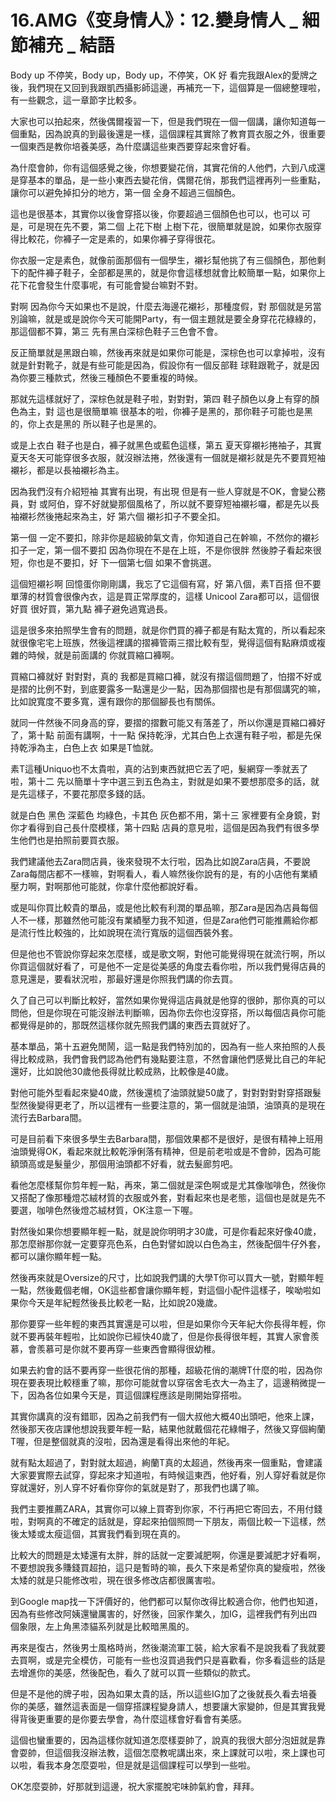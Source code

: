 # 16.AMG《变身情人》：12.變身情人 _ 細節補充 _ 結語

Body up 不停笑，Body up，Body up，不停笑，OK 好 看完我跟Alex的愛牌之後，我們現在又回到我跟凱西攝影師這邊，再補充一下，這個算是一個總整理啦，有一些觀念，這一章節字比較多。

大家也可以拍起來，然後偶爾複習一下，但是我們現在一個一個講，讓你知道每一個重點，因為說真的到最後還是一樣，這個課程其實除了教育買衣服之外，很重要一個東西是教你培養美感，為什麼講這些東西要穿起來會好看。

為什麼會帥，你有這個感覺之後，你想要變花俏，其實花俏的人他們，六到八成還是穿基本的單品，是一些小東西去變花俏，偶爾花俏，那我們這裡再列一些重點，讓你可以避免掉扣分的地方，第一個 全身不超過三個顏色。

這也是很基本，其實你以後會穿搭以後，你要超過三個顏色也可以，也可以 可是，可是現在先不要，第二個 上花下樹 上樹下花，很簡單就是說，如果你衣服穿得比較花，你褲子一定是素的，如果你褲子穿得很花。

你衣服一定是素色，就像前面那個有一個學生，襯衫幫他挑了有三個顏色，那他剩下的配件褲子鞋子，全部都是黑的，就是你會這樣想就會比較簡單一點，如果你上花下花會發生什麼事呢，有可能會變台嘛對不對。

對啊 因為你今天如果也不是說，什麼去海邊花襯衫，那種度假，對 那個就是另當別論嘛，就是或是說你今天可能開Party，有一個主題就是要全身穿花花綠綠的，那這個都不算，第三 先有黑白深棕色鞋子三色會不會。

反正簡單就是黑跟白嘛，然後再來就是如果你可能是，深棕色也可以拿掉啦，沒有 就是針對靴子，就是有些可能是因為，假設你有一個反部鞋 球鞋跟靴子，就是因為你要三種款式，然後三種顏色不要重複的時候。

那就先這樣就好了，深棕色就是鞋子啦，對對對，第四 鞋子顏色以身上有穿的顏色為主，對 這也是很簡單嘛 很基本的啦，你褲子是黑的，那你鞋子可能也是黑的，你上衣是黑的 所以鞋子也是黑的。

或是上衣白 鞋子也是白，褲子就黑色或藍色這樣，第五 夏天穿襯衫捲袖子，其實夏天冬天可能穿很多衣服，就沒辦法捲，然後還有一個就是襯衫就是先不要買短袖襯衫，都是以長袖襯衫為主。

因為我們沒有介紹短袖 其實有出現，有出現 但是有一些人穿就是不OK，會變公務員，對 或阿伯，穿不好就變那個風格了，所以就不要穿短袖襯衫囉，都是先以長袖襯衫然後捲起來為主，好 第六個 襯衫扣子不要全扣。

第一個 一定不要扣，除非你是超級帥氣文青，你知道自己在幹嘛，不然你的襯衫扣子一定，第一個不要扣 因為你現在不是在上班，不是你很胖 然後脖子看起來很短，你也是不要扣，好 下一個第七個 如果不會挑選。

這個短襯衫啊 回憶蛋你剛剛講，我忘了它這個有寫，好 第八個，素T百搭 但不要單薄的材質會很像內衣，這是買正常厚度的，這樣 Unicool Zara都可以，這個很好買 很好買，第九點 褲子避免過寬過長。

這是很多來拍照學生會有的問題，就是你們買的褲子都是有點太寬的，所以看起來就很像宅宅上班族，然後這裡講的摺褲管兩三摺比較有型，覺得這個有點麻煩或複雜的時候，就是前面講的 你就買縮口褲啊。

買縮口褲就好 對對對，真的 我都是買縮口褲，就沒有摺這個問題了，怕摺不好或是摺的比例不對，到底要露多一點還是少一點，因為那個摺也是有那個講究的嘛，比如說寬度不要多寬，還有跟你的那個腳長也有關係。

就同一件然後不同身高的穿，要摺的摺數可能又有落差了，所以你還是買縮口褲好了，第十點 前面有講啊，十一點 保持乾淨，尤其白色上衣還有鞋子啦，都是先保持乾淨為主，白色上衣 如果是T恤就。

素T這種Uniquo也不太貴啦，真的沾到東西就把它丟了吧，髮網穿一季就丟了啦，第十二 先以簡單十字中選三到五色為主，對就是如果不要想那麼多的話，就是先這樣子，不要花那麼多錢的話。

就是白色 黑色 深藍色 均綠色，卡其色 灰色都不用，第十三 家裡要有全身鏡，對你才看得到自己長什麼模樣，第十四點 店員的意見啦，這個是因為我們有很多學生他們也是拍照前要買衣服。

我們建議他去Zara問店員，後來發現不太行啦，因為比如說Zara店員，不要說Zara每間店都不一樣嘛，對啊看人，看人嘛然後你說有的是，有的小店他有業績壓力啊，對啊那他可能就，你拿什麼他都說好看。

或是叫你買比較貴的單品，或是他比較有利潤的單品嘛，那Zara是因為店員每個人不一樣，那雖然他可能沒有業績壓力我不知道，但是Zara他們可能推薦給你都是流行性比較強的，比如說現在流行寬版的這個西裝外套。

但是他也不管說你穿起來怎麼樣，或是歌文啊，對他可能覺得現在就流行啊，所以你買這個就好看了，可是他不一定是從美感的角度去看你啦，所以我們覺得店員的意見還是，要看狀況啦，那最好還是你照我們講的你去買。

久了自己可以判斷比較好，當然如果你覺得這店員就是他穿的很帥，那你真的可以問他，但是你現在可能沒辦法判斷嘛，因為你去你也沒穿搭，所以每個店員你可能都覺得是帥的，那既然這樣你就先照我們講的東西去買就好了。

基本單品，第十五避免閒鬧，這一點是我們特別加的，因為有一些人來拍照的人長得比較成熟，我們會我們認為他們有幾點要注意，不然會讓他們感覺比自己的年紀還好，比如說他30歲他長得就比較成熟，比較像是40歲。

對他可能外型看起來變40歲，然後還梳了油頭就變50歲了，對對對對對穿搭跟髮型然後變得更老了，所以這裡有一些要注意的，第一個就是油頭，油頭真的是現在流行去Barbara間。

可是目前看下來很多學生去Barbara間，那個效果都不是很好，是很有精神上班用油頭覺得OK，看起來就比較乾淨俐落有精神，但是前老啦或是不會帥，因為可能額頭高或是髮量少，那個用油頭都不好看，就去髮廊剪吧。

看他怎麼樣幫你剪年輕一點，再來，第二個就是深色啊或是尤其像咖啡色，然後你又搭配了像那種燈芯絨材質的衣服或外套，對看起來也是老態，這個也是就是先不要選，咖啡色然後燈芯絨材質，OK注意一下喔。

對然後如果你想要顯年輕一點，就是說你明明才30歲，可是你看起來好像40歲，那怎麼辦那你就一定要穿亮色系，白色對譬如說以白色為主，然後配個牛仔外套，都可以讓你顯年輕一點。

然後再來就是Oversize的尺寸，比如說我們講的大學T你可以買大一號，對顯年輕一點，然後戴個老帽，OK這些都會讓你顯年輕，對這個小配件這樣子，唉呦啦如果你今天是年紀輕然後長比較老一點，比如說20幾歲。

那你要穿一些年輕的東西其實還是可以啦，但是如果你今天年紀大你長得年輕，你就不要再裝年輕啦，比如說你已經快40歲了，但是你長得很年輕，其實人家會羨慕，會羨慕可是你就不要再穿一些東西會顯得很幼稚。

如果去約會的話不要再穿一些很花俏的那種，超級花俏的潮牌T什麼的啦，因為你現在要表現比較穩重了嘛，那你可能就會以穿宿舍毛衣大一為主了，這邊稍微提一下，因為各位如果今天是，買這個課程應該是剛開始穿搭啦。

其實你講真的沒有錯耶，因為之前我們有一個大叔他大概40出頭吧，他來上課，然後那天夜店課他想說我要年輕一點，結果他就戴個花花綠帽子，然後又穿個絢蘭T喔，但是整個就真的沒啦，因為還是看得出來他的年紀。

就有點太超過了，對對就太超過，絢蘭T真的太超過，然後再來一個重點，會建議大家要實際去試穿，穿起來才知道啦，有時候這東西，他好看，別人穿好看就是你穿就還好，別人穿不好看你穿你的氣就是對了，那我們也講了嘛。

我們主要推薦ZARA，其實你可以線上買寄到你家，不行再把它寄回去，不用付錢啦，對啊真的不確定的話就是，穿起來拍個照問一下朋友，兩個比較一下這樣，然後太矮或太瘦這個，其實我們看到現在真的。

比較大的問題是太矮還有太胖，胖的話就一定要減肥啊，你還是要減肥才好看啊，不要想說我多賺錢買超拍，這只是暫時的嘛，長久下來是希望你真的變瘦啦，然後太矮的就是只能修改啦，現在很多修改店都很厲害啦。

到Google map找一下評價好的，他們都可以幫你改得比較適合你，他們也知道，因為有些修改阿姨還蠻厲害的，好然後，回家作業久，加IG，這裡我們有列出四個象限，左上角黑漆貓系列就是比較暗黑風的。

再來是復古，然後男士風格時尚，然後潮流軍工裝，給大家看不是說我看了我就要去買啊，或是完全模仿，可能有一些也沒買過我們只是喜歡看，你多看這些的話是去增進你的美感，然後配色，看久了就可以買一些類似的款式。

但是不是他的牌子啦，因為如果太貴的話，所以這些IG加了之後就長久看去培養你的美感，雖然這表面是一個穿搭課程變身請人，想要讓大家變帥，但是其實我覺得背後更重要的是你要去學會，為什麼這樣會好看會有美感。

這個也蠻重要的，因為這樣你就知道怎麼樣耍帥了，說真的我很大部分泡妞就是靠會耍帥，但這個我沒辦法教，這個怎麼教呢講出來，來上課就可以啦，來上課也可以啦，看我本身怎麼耍啦，但是就是這個課程可以學到一些啦。

OK怎麼耍帥，好那就到這邊，祝大家擺脫宅味帥氣約會，拜拜。